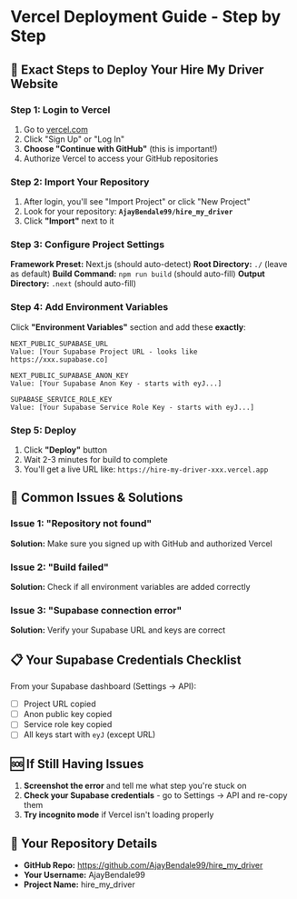 # Vercel Deployment Guide - Step by Step

## 🚀 Exact Steps to Deploy Your Hire My Driver Website

### Step 1: Login to Vercel
1. Go to [vercel.com](https://vercel.com)
2. Click "Sign Up" or "Log In"
3. **Choose "Continue with GitHub"** (this is important!)
4. Authorize Vercel to access your GitHub repositories

### Step 2: Import Your Repository
1. After login, you'll see "Import Project" or click "New Project"
2. Look for your repository: **`AjayBendale99/hire_my_driver`**
3. Click **"Import"** next to it

### Step 3: Configure Project Settings
**Framework Preset:** Next.js (should auto-detect)
**Root Directory:** `./` (leave as default)
**Build Command:** `npm run build` (should auto-fill)
**Output Directory:** `.next` (should auto-fill)

### Step 4: Add Environment Variables
Click **"Environment Variables"** section and add these **exactly**:

```
NEXT_PUBLIC_SUPABASE_URL
Value: [Your Supabase Project URL - looks like https://xxx.supabase.co]

NEXT_PUBLIC_SUPABASE_ANON_KEY  
Value: [Your Supabase Anon Key - starts with eyJ...]

SUPABASE_SERVICE_ROLE_KEY
Value: [Your Supabase Service Role Key - starts with eyJ...]
```

### Step 5: Deploy
1. Click **"Deploy"** button
2. Wait 2-3 minutes for build to complete
3. You'll get a live URL like: `https://hire-my-driver-xxx.vercel.app`

## 🔧 Common Issues & Solutions

### Issue 1: "Repository not found"
**Solution:** Make sure you signed up with GitHub and authorized Vercel

### Issue 2: "Build failed" 
**Solution:** Check if all environment variables are added correctly

### Issue 3: "Supabase connection error"
**Solution:** Verify your Supabase URL and keys are correct

## 📋 Your Supabase Credentials Checklist

From your Supabase dashboard (Settings → API):

- [ ] Project URL copied
- [ ] Anon public key copied  
- [ ] Service role key copied
- [ ] All keys start with `eyJ` (except URL)

## 🆘 If Still Having Issues

1. **Screenshot the error** and tell me what step you're stuck on
2. **Check your Supabase credentials** - go to Settings → API and re-copy them
3. **Try incognito mode** if Vercel isn't loading properly

## 🎯 Your Repository Details
- **GitHub Repo:** https://github.com/AjayBendale99/hire_my_driver
- **Your Username:** AjayBendale99
- **Project Name:** hire_my_driver

